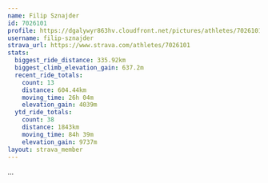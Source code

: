 ```yaml
---
name: Filip Sznajder
id: 7026101
profile: https://dgalywyr863hv.cloudfront.net/pictures/athletes/7026101/2123836/17/large.jpg
username: filip-sznajder
strava_url: https://www.strava.com/athletes/7026101
stats:
  biggest_ride_distance: 335.92km
  biggest_climb_elevation_gain: 637.2m
  recent_ride_totals:
    count: 13
    distance: 604.44km
    moving_time: 26h 04m
    elevation_gain: 4039m
  ytd_ride_totals:
    count: 38
    distance: 1843km
    moving_time: 84h 39m
    elevation_gain: 9737m
layout: strava_member
--- 
```

...
